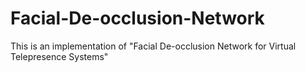 # Facial-De-occlusion-Network
This is an implementation of "Facial De-occlusion Network for Virtual Telepresence Systems"

